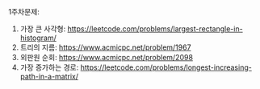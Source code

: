 1주차문제:
1. 가장 큰 사각형: https://leetcode.com/problems/largest-rectangle-in-histogram/
2. 트리의 지름: https://www.acmicpc.net/problem/1967
3. 외판원 순회: https://www.acmicpc.net/problem/2098
4. 가장 증가하는 경로: https://leetcode.com/problems/longest-increasing-path-in-a-matrix/
